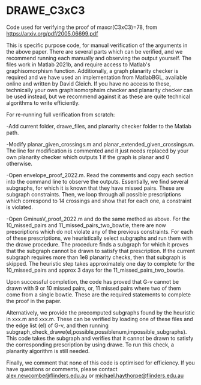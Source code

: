 # DRAWE_C3xC3
Code used for verifying the proof of maxcr(C3xC3)=78, from https://arxiv.org/pdf/2005.06699.pdf

This is specific purpose code, for manual verification of the arguments in the above paper. There are several parts which can be verified, and we recommend running each manually and observing the output yourself. The files work in Matlab 2021b, and require access to Matlab's graphisomorphism function. Additionally, a graph planarity checker is required and we have used an implementation from MatlabBGL, available online and written by David Gleich. If you have no access to these, technically your own graphisomorphsim checker and planarity checker can be used instead, but we recommend against it as these are quite technical algorithms to write efficiently.

For re-running full verification from scratch:

-Add current folder, drawe_files, and planarity checker folder to the Matlab path.

-Modify planar_given_crossings.m and planar_extended_given_crossings.m. The line for modification is commented and it just needs replaced by your own planarity checker which outputs 1 if the graph is planar and 0 otherwise.

-Open envelope_proof_2022.m. Read the comments and copy each section into the command line to observe the outputs. Essentially, we find several subgraphs, for which it is known that they have missed pairs. These are subgraph constraints. Then, we loop through all possible prescriptions which correspond to 14 crossings and show that for each one, a constraint is violated.

-Open GminusV_proof_2022.m and do the same method as above. For the 10_missed_pairs and 11_missed_pairs_two_bowtie, there are now prescriptions which do not violate any of the previous constraints. For each of these prescriptions, we heuristically select subgraphs and run them with the drawe procedure. The procedure finds a subgraph for which it proves that the subgraph cannot be drawn to satisfy that prescription. If the current subgraph requires more than 1e8 planarity checks, then that subgraph is skipped. The heuristic step takes approximately one day to complete for the 10_missed_pairs and approx 3 days for the 11_missed_pairs_two_bowtie. 

Upon successful completion, the code has proved that G-v cannot be drawn with 9 or 10 missed pairs, or, 11 missed pairs where two of them come from a single bowtie. These are the required statements to complete the proof in the paper.

Alternatively, we provide the precomputed subgraphs found by the heuristic in xxx.m and xxx.m. These can be verified by loading one of these files and the edge list (el) of G-v, and then running subgraph_check_drawe(el,possible,possiblenum,impossible_subgraphs). This code takes the subgraph and verifies that it cannot be drawn to satisfy the corresponding prescription by using drawe. To run this check, a planarity algorithm is still needed.

Finally, we comment that none of this code is optimised for efficiency. If you have questions or comments, please contact alex.newcombe@flinders.edu.au or michael.haythorpe@flinders.edu.au
